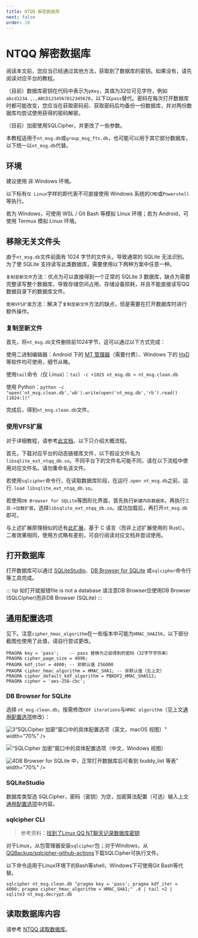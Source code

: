 ```yaml
---
title: NTQQ 解密数据库
next: false
order: 10
---
```


# NTQQ 解密数据库
阅读本文前，您应当已经通过其他方法，获取到了数据库的密钥。如果没有，请先阅读对应平台的教程。

（目前）数据库密钥在代码中表示为`pKey`，其值为32位可见字符，例如`abcd1234.,.,ABCD1234567812345678`，以下以`pass`替代。密码在每次打开数据库时都可能改变，您应当在获取密码前、获取密码后均备份一份数据库，并对两份数据库均尝试使用获得的密码解密。

（目前）加密使用SQLCipher，并更改了一些参数。

本教程适用于`nt_msg.db`或`group_msg_fts.db`，也可能可以用于其它部分数据库，以下统一以`nt_msg.db`代替。

## 环境

建议使用 非 Windows 环境。

以下标有`仅 Linux`字样的即代表不可直接使用 Windows 系统的`CMD`或`Powershell`等执行。

若为 Windows，可使用 WSL / Git Bash 等模拟 Linux 环境；若为 Android，可使用 Termux 模拟 Linux 环境。

## 移除无关文件头

由于`nt_msg.db`文件前面有 1024 字节的文件头，导致通常的 SQLite 无法识别。为了使 SQLite 支持读写此类数据库，需要使用以下两种方案中任意一种。

`复制至新文件`方法：优点为可以直接得到一个正常的 SQLite 3 数据库，缺点为需要完整读写整个数据库，导致存储空间占用、存储设备损耗，并且不能直接读写QQ数据目录下的数据库文件。

`使用VFS扩展`方法：解决了`复制至新文件`方法的缺点，但是需要在打开数据库时进行额外操作。

### 复制至新文件

首先，将`nt_msg.db`文件删除前1024字节，这可以通过以下方式完成：

使用二进制编辑器：Android 下的 [MT 管理器](https://d.binmt.cc/)（需要付费）、Windows 下的 [HxD](https://mh-nexus.de/en/hxd/) 等软件均可使用，细节从略。

使用`tail`命令（仅 Linux）：`tail -c +1025 nt_msg.db > nt_msg.clean.db`

使用 Python：`python -c "open('nt_msg.clean.db','wb').write(open('nt_msg.db','rb').read()[1024:])"`

完成后，得到`nt_msg.clean.db`文件。

### 使用VFS扩展

对于详细教程，请参考[此文档](https://github.com/artiga033/ntdb_unwrap/tree/main/sqlite_extension#%E7%94%A8%E6%B3%95)，以下只介绍大概流程。

首先，下载对应平台的动态链接库文件，以下假设文件名为`libsqlite_ext_ntqq_db.so`。不同平台下的文件名可能不同，请在以下流程中使用对应文件名。请勿重命名该文件。

若使用`sqlcipher`命令行，在读取数据库阶段，在运行`.open nt_msg.db`之前，运行`.load libsqlite_ext_ntqq_db.so`。

若使用`DB Browser for SQLite`等图形化界面，首先执行`新建内存数据库`，再执行`工具->加载扩展`，选择`libsqlite_ext_ntqq_db.so`。成功加载后，再打开`nt_msg.db`即可。

与上述扩展原理相似的还有[此扩展](https://github.com/zqhong/sqlite_header_vfs)，基于 C 语言（而非上述扩展使用的 Rust）。二者效果相同，使用方式略有差别，可自行阅读对应文档并尝试使用。


## 打开数据库

打开数据库可以通过 [SQLiteStudio](https://sqlitestudio.pl/)、[DB Browser for SQLite](https://sqlitebrowser.org/) 或`sqlcipher`命令行 等工具完成。

::: tip 如打开就报错file is not a database
请注意DB Browser应使用DB Browser (SQLCipher)而非DB Browser (SQLite)
:::
## 通用配置选项

见下。注意`cipher_hmac_algorithm`在一些版本中可能为`HMAC_SHA256`，以下部分截图也使用了此值，请自行尝试更改。

```shell
PRAGMA key = 'pass';    -- pass 替换为之前得到的密码（32字节字符串）
PRAGMA cipher_page_size = 4096;
PRAGMA kdf_iter = 4000; -- 非默认值 256000
PRAGMA cipher_hmac_algorithm = HMAC_SHA1; -- 非默认值（见上文）
PRAGMA cipher_default_kdf_algorithm = PBKDF2_HMAC_SHA512;
PRAGMA cipher = 'aes-256-cbc';
```

### DB Browser for SQLite

选择 `nt_msg.clean.db`，按需修改`KDF iterations`与`HMAC algorithm`（见上文[通用配置选项](#通用配置选项)修改）：

![3](/img/image-mac-sqlcipher-conf.webp)“SQLCipher 加密”窗口中的具体配置选项（英文，macOS 视图）" width="70%" />

![“SQLCipher 加密”窗口中的具体配置选项（中文，Windows 视图）](/img/image-win-sqlcipher-conf.webp)

![4](/img/image-mac-6.webp)DB Browser for SQLite 中，正常打开数据库后可看到 buddy_list 等表" width="70%" />

### SQLiteStudio

数据库类型选 SQLCipher，密码（密钥）为空，加密算法配置（可选）输入上文[通用配置选项](#通用配置选项)中内容。

### sqlcipher CLI

> 参考资料：[找到了Linux QQ NT聊天记录数据库密钥](https://gist.github.com/bczhc/c0f29920d4e9d0cc6d2c49f7f2fb3a78)

对于Linux，从包管理器安装`sqlcipher`包；对于Windows，从[QQBackup/sqlcipher-github-actions](https://github.com/QQBackup/sqlcipher-github-actions/releases/tag/latest)下载SQLCipher可执行文件。

以下命令适用于Linux环境下的Bash等shell，Windows下可使用Git Bash等代替。

`sqlcipher nt_msg.clean.db "pragma key = 'pass'; pragma kdf_iter = 4000; pragma cipher_hmac_algorithm = HMAC_SHA1;" .d | tail +2 | sqlite3 nt_msg.decrypt.db`

## 读取数据库内容

请参考 [NTQQ 读取数据库](/view/read_db)。

